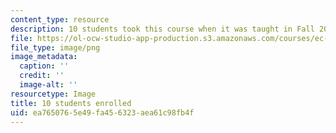 ```yaml
---
content_type: resource
description: 10 students took this course when it was taught in Fall 2015.
file: https://ol-ocw-studio-app-production.s3.amazonaws.com/courses/ec-716-d-lab-waste-fall-2015/ea7650765e49fa456323aea61c98fb4f_10.png
file_type: image/png
image_metadata:
  caption: ''
  credit: ''
  image-alt: ''
resourcetype: Image
title: 10 students enrolled
uid: ea765076-5e49-fa45-6323-aea61c98fb4f
---
```


